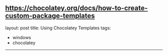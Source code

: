 https://chocolatey.org/docs/how-to-create-custom-package-templates
---
layout: post
title: Using Chocolatey Templates
tags:
  - windows
  - chocolatey
---
